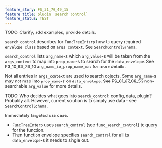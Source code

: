 ```yaml
---
feature_story: FS_31_70_49_15
feature_title: plugin `search_control`
feature_status: TEST
---
```


TODO: Clarify, add examples, provide details.

`search_control` describes for `FuncTreeInterp` how to query required `envelope_class` based on `args_context`.
See `SearchControlSchema`.

`search_control` lists `arg_name`-s which `arg_value`-s will be
taken from the `args_context` to map into `prop_name`-s to search for the `data_envelope`.
See FS_10_93_78_10 `arg_name_to_prop_name_map` for more details.

Not all entries in `args_context` are used to search objects.
Some `arg_name`-s may not map into `prop_name`-s on `data_envelope`.
See FS_61_67_08_53 non-searchable `arg_value` for more details.

TODO: Who decides what goes into `search_control`: config, data, plugin? Probably all.
      However, current solution is to simply use data - see `SearchControlSchema`.

Immediately targeted use case:
*   `FuncTreeInterp` uses `search_control` (see `func_search_control`) to query for the function.
*   Then function envelope specifies `search_control` for all its `data_envelope`-s it needs to single out.
